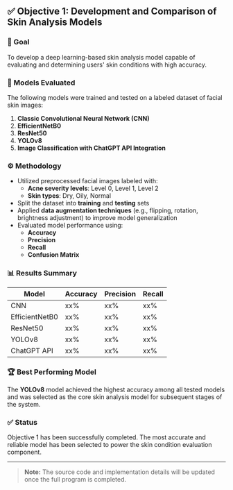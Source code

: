 ## ✅ Objective 1: Development and Comparison of Skin Analysis Models

### 🎯 Goal
To develop a deep learning-based skin analysis model capable of evaluating and determining users' skin conditions with high accuracy.

### 🧠 Models Evaluated
The following models were trained and tested on a labeled dataset of facial skin images:

1. **Classic Convolutional Neural Network (CNN)**
2. **EfficientNetB0**
3. **ResNet50**
4. **YOLOv8**
5. **Image Classification with ChatGPT API Integration**

### ⚙️ Methodology

- Utilized preprocessed facial images labeled with:
  - **Acne severity levels**: Level 0, Level 1, Level 2  
  - **Skin types**: Dry, Oily, Normal  
- Split the dataset into **training** and **testing** sets  
- Applied **data augmentation techniques** (e.g., flipping, rotation, brightness adjustment) to improve model generalization  
- Evaluated model performance using:
  - **Accuracy**
  - **Precision**
  - **Recall**
  - **Confusion Matrix**

### 📊 Results Summary

| Model               | Accuracy | Precision | Recall |
|--------------------|----------|-----------|--------|
| CNN                | xx%      | xx%       | xx%    |
| EfficientNetB0     | xx%      | xx%       | xx%    |
| ResNet50           | xx%      | xx%       | xx%    |
| YOLOv8             | xx%      | xx%       | xx%    |
| ChatGPT API        | xx%      | xx%       | xx%    |

### 🏆 Best Performing Model
The **YOLOv8** model achieved the highest accuracy among all tested models and was selected as the core skin analysis model for subsequent stages of the system.

### ✅ Status
Objective 1 has been successfully completed. The most accurate and reliable model has been selected to power the skin condition evaluation component.

---

> **Note:** The source code and implementation details will be updated once the full program is completed.
